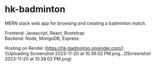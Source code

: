 # hk-badminton
MERN stack web app for browsing and creating a badminton match.

Frontend: Javascript, React, Bootstrap </br>
Backend: Node, MongoDB, Express

Hosting on Render (https://hk-badminton.onrender.com/) </br>
![Uploading Screenshot 2023-11-20 at 10.39.02 PM.png…](Screenshot 2023-11-20 at 10.39.02 PM.png)
